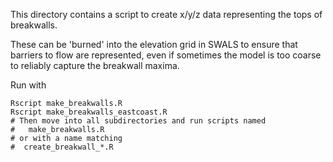 This directory contains a script to create x/y/z data representing the tops of
breakwalls.

These can be 'burned' into the elevation grid in SWALS to ensure that barriers
to flow are represented, even if sometimes the model is too coarse to reliably
capture the breakwall maxima.

Run with

    Rscript make_breakwalls.R
    Rscript make_breakwalls_eastcoast.R
    # Then move into all subdirectories and run scripts named 
    #   make_breakwalls.R
    # or with a name matching
    #  create_breakwall_*.R
